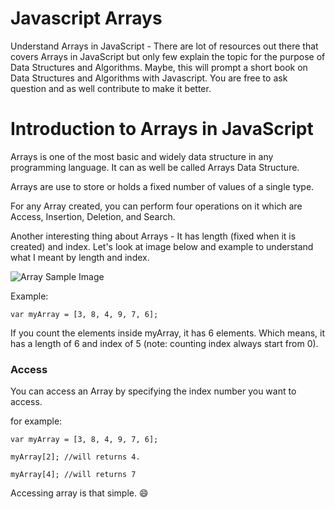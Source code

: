 # Javascript Arrays
Understand Arrays in JavaScript - There are lot of resources out there that covers Arrays in JavaScript but only few explain the topic for the purpose of Data Structures and Algorithms. Maybe, this will prompt a short book on Data Structures and Algorithms with Javascript. 
You are free to ask question and as well contribute to make it better. 
# Introduction to Arrays in JavaScript
Arrays is one of the most basic and widely data structure in any programming language. It can as well be called Arrays Data Structure. 

Arrays are use to store or holds a fixed number of values of a single type. 

For any Array created, you can perform four operations on it which are Access, Insertion, Deletion, and Search. 

Another interesting thing about Arrays - It has length (fixed when it is created) and index. Let's look at image below and example to understand what I meant by length and index. 

![Array Sample Image](https://docs.oracle.com/javase/tutorial/figures/java/objects-tenElementArray.gif "Array sample image")

Example:

`var myArray = [3, 8, 4, 9, 7, 6];`

If you count the elements inside myArray, it has 6 elements. Which means, it has a length of 6 and index of 5 (note: counting index always start from 0).


### Access 

You can access an Array by specifying the index number you want to access. 

for example:

```
var myArray = [3, 8, 4, 9, 7, 6];

myArray[2]; //will returns 4.

myArray[4]; //will returns 7

```

Accessing array is that simple. 😄
